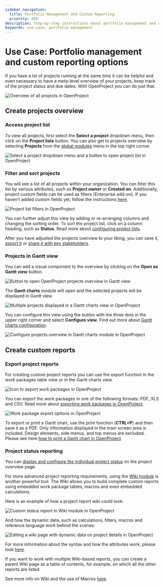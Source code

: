```yaml
---
sidebar_navigation:
  title: Portfolio Management and Custom Reporting
  priority: 950
description: Step-by-step instructions about portfolio management and custom reporting
keywords: use-case, portfolio management
---
```


# Use Case: Portfolio management and custom reporting options

If you have a lot of projects running at the same time it can be helpful and even necessary to have a meta-level overview of your projects, keep track of the project status and due dates. With OpenProject you can do just that.


![Overview of all projects in OpenProject](openproject_use_case_portfolio_projects_overview.png)

## Create projects overview

### Access project list

To view all projects, first select the **Select a project** dropdown menu, then click on the **Project lists** button. 
You can also get to projects overview by selecting **Projects** from the [global modules](../../user-guide/home/global-modules) menu in the top right corner.

![Select a project dropdown menu and a button to open project list in OpenProject](openproject_use_case_portfolio_projects_list_button.png)

### Filter and sort projects

You will see a list of all projects within your organization. You can filter this list by various attributes, such as **Project owner** or **Created on**. Additionally, project custom fields can be used as filters (Enterprise add-on). If you haven't added custom fields yet, follow the instructions [here](../../system-admin-guide/custom-fields/).

![Project list filters in OpenProject](openproject_use_case_portfolio_projects_overview_filters.png)

You can further adjust this view by adding or re-arranging columns and changing the sorting order. To sort the project list, click on a column heading, such as **Status**. Read more about [configuring project lists](../../user-guide/projects/project-lists/#configure-project-lists-view). 

After you have adjusted the projects overview to your liking, you can save it, 
[export it](../../user-guide/projects/project-lists/#export-project-lists) or 
[share it with key stakeholders](../../user-guide/projects/project-lists/#share-project-lists).

### Projects in Gantt view

You can add a visual component to the overview by clicking on the **Open as Gantt view** button.

![Button to open OpenProject projects overview in Gantt view](openproject_use_case_portfolio_projects_overview_gantt_button.png)

The **Gantt charts** module will open and the selected projects will be displayed in Gantt view.

![Multiple projects displayed in a Gantt charts view in OpenProject](openproject_use_case_portfolio_gantt_charts_view.png)

You can configure this view using the button with the three dots in the upper right corner and select **Configure view**. Find out more about [Gantt charts configuration](../../user-guide/gantt-chart/#gantt-chart-configuration).

![Configure projects overview in Gantt charts module in OpenProject](openproject_use_case_portfolio_projects_overview_gantt_view_configure.png)

## Create custom reports

### Export project reports

For creating custom project reports you can use the export function in the work packages table view or in the Gantt charts view.

![Icon to export work packages in OpenProject](openproject_use_case_portfolio_work_packages_export_icon.png)

You can export the work packages in one of the following formats: PDF, XLS and CSV. Read more about [exporting work packages in OpenProject](../../user-guide/work-packages/exporting/#export-multiple-work-packages).

![Work package export options in OpenProject](openproject_use_case_portfolio_projects_export_options.png)

To export or print a Gantt chart, use the print function (**CTRL+P**) and then save it as a PDF. Only information displayed in the main screen area is included. Design elements, side menus, and top menus are excluded. Please see here [how to print a Gantt chart in OpenProject](../../user-guide/gantt-chart/#how-to-print-a-gantt-chart).

### Project status reporting

You can [display and configure the individual project status](../../user-guide/projects/project-status/) on the project overview page.

For more advanced project reporting requirements, using the [Wiki module](../../user-guide/wiki/) is another powerful tool. The Wiki allows you to build complete custom reports using embedded work package tables, macros and even embedded calculations.

Here is an example of how a project report wiki could look:

![Custom status report in Wiki module in OpenProject](openproject_use_case_portfolio_wiki_status_report.png)

And how the dynamic data, such as calculations, filters, macros and reference language work behind the scenes:

![Editing a wiki page with dynamic data on project details in OpenProject](openproject_use_case_portfolio_wiki_status_report_edit_mode.png)

For more information about the syntax and how the attributes work, please look [here](../../user-guide/wysiwyg/).

If you want to work with multiple Wiki-based reports, you can create a parent Wiki page as a table of contents, for example, on which all the other reports are listed.

See more info on Wiki and the use of Macros [here](../../user-guide/wiki/).

